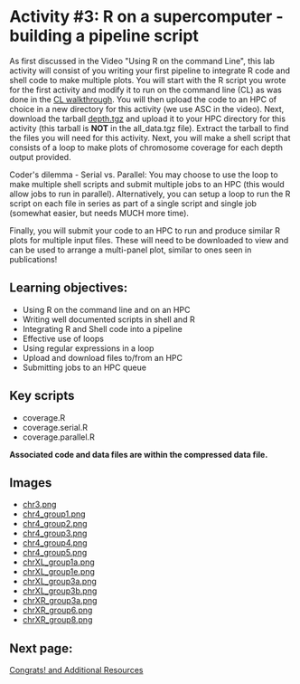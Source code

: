 # Activity #3: R on a supercomputer - building a pipeline script

As first discussed in the Video "Using R on the command Line", this lab activity will consist of you writing your first pipeline to integrate R code and shell code to make multiple plots. You will start with the R script you wrote for the first activity and modify it to run on the command line (CL) as was done in the [CL walkthrough](https://github.com/StevisonLab/R-Mini-Course/blob/main/pages/Use%20R%20on%20the%20CL.md). You will then upload the code to an HPC of choice in a new directory for this activity (we use ASC in the video). Next, download the tarball [depth.tgz](https://auburn.box.com/s/qmidzeem7li7lm5uyyw3h3do6pz4nruq) and upload it to your HPC directory for this activity (this tarball is **NOT** in the all_data.tgz file). Extract the tarball to find the files you will need for this activity. Next, you will make a shell script that consists of a loop to make plots of chromosome coverage for each depth output provided.

Coder's dilemma - Serial vs. Parallel: You may choose to use the loop to make multiple shell scripts and submit multiple jobs to an HPC (this would allow jobs to run in parallel). Alternatively, you can setup a loop to run the R script on each file in series as part of a single script and single job (somewhat easier, but needs MUCH more time).

Finally, you will submit your code to an HPC to run and produce similar R plots for multiple input files. These will need to be downloaded to view and can be used to arrange a multi-panel plot, similar to ones seen in publications!

 ## Learning objectives:
* Using R on the command line and on an HPC
* Writing well documented scripts in shell and R
* Integrating R and Shell code into a pipeline
* Effective use of loops
* Using regular expressions in a loop
* Upload and download files to/from an HPC
* Submitting jobs to an HPC queue

## Key scripts
 
* coverage.R
* coverage.serial.R
* coverage.parallel.R

**Associated code and data files are within the compressed data file.**

## Images

* [chr3.png](https://github.com/StevisonLab/R-Mini-Course/blob/main/images/chr3.png)
* [chr4_group1.png](https://github.com/StevisonLab/R-Mini-Course/blob/main/images/chr4_group1.png)
* [chr4_group2.png](https://github.com/StevisonLab/R-Mini-Course/blob/main/images/chr4_group2.png)
* [chr4_group3.png](https://github.com/StevisonLab/R-Mini-Course/blob/main/images/chr4_group3.png)
* [chr4_group4.png](https://github.com/StevisonLab/R-Mini-Course/blob/main/images/chr4_group4.png)
* [chr4_group5.png](https://github.com/StevisonLab/R-Mini-Course/blob/main/images/chr4_group5.png)
* [chrXL_group1a.png](https://github.com/StevisonLab/R-Mini-Course/blob/main/images/chrXL_group1a.png)
* [chrXL_group1e.png](https://github.com/StevisonLab/R-Mini-Course/blob/main/images/chrXL_group1e.png)
* [chrXL_group3a.png](https://github.com/StevisonLab/R-Mini-Course/blob/main/images/chrXL_group3a.png)
* [chrXL_group3b.png](https://github.com/StevisonLab/R-Mini-Course/blob/main/images/chrXL_group3b.png)
* [chrXR_group3a.png](https://github.com/StevisonLab/R-Mini-Course/blob/main/images/chrXR_group3a.png)
* [chrXR_group6.png](https://github.com/StevisonLab/R-Mini-Course/blob/main/images/chrXR_group6.png)
* [chrXR_group8.png](https://github.com/StevisonLab/R-Mini-Course/blob/main/images/chrXR_group8.png) 

## Next page:
[Congrats! and Additional Resources](https://github.com/StevisonLab/R-Mini-Course/blob/main/pages/Congrats.md)

